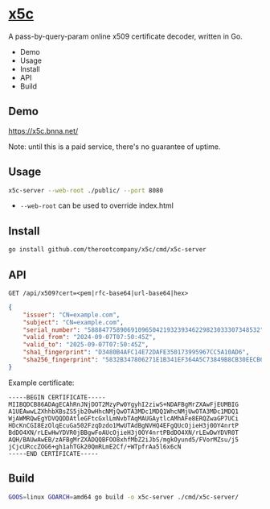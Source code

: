 # [x5c](https://github.com/therootcompany/x5c)

A pass-by-query-param online x509 certificate decoder, written in Go.

-   Demo
-   Usage
-   Install
-   API
-   Build

## Demo

<https://x5c.bnna.net/>

Note: until this is a paid service, there's no guarantee of uptime.

## Usage

```sh
x5c-server --web-root ./public/ --port 8080
```

-   `--web-root` can be used to override index.html

## Install

```sh
go install github.com/therootcompany/x5c/cmd/x5c-server
```

## API

```
GET /api/x509?cert=<pem|rfc-base64|url-base64|hex>
```

```json
{
    "issuer": "CN=example.com",
    "subject": "CN=example.com",
    "serial_number": "588847758906910965042193239346229823033307348532",
    "valid_from": "2024-09-07T07:50:45Z",
    "valid_to": "2025-09-07T07:50:45Z",
    "sha1_fingerprint": "D3480B4AFC14E72DAFE350173995967CC5A10AD6",
    "sha256_fingerprint": "5832B347806271E1B341EF364A5C73849B8CB30EECB66C8A2EC8AC7D04CAD74F"
}
```

Example certificate:

```pem
-----BEGIN CERTIFICATE-----
MIIBQDCB86ADAgECAhRnJNjDOT2MzyPw0YgyhI2ziwS+NDAFBgMrZXAwFjEUMBIG
A1UEAwwLZXhhbXBsZS5jb20wHhcNMjQwOTA3MDc1MDQ1WhcNMjUwOTA3MDc1MDQ1
WjAWMRQwEgYDVQQDDAtleGFtcGxlLmNvbTAqMAUGAytlcAMhAFe8ERQZwaGP7UCi
HDcKnCGI8EzOlqEcuGa502FzqDzdo1MwUTAdBgNVHQ4EFgQUcOjieH3j0OY4nrtP
BdDO4XN/rLEwHwYDVR0jBBgwFoAUcOjieH3j0OY4nrtPBdDO4XN/rLEwDwYDVR0T
AQH/BAUwAwEB/zAFBgMrZXADQQBFOO8xhfMbZ2iJbS/mgkOyund5/FVorMZsu/j5
jCjcURccZOG6+gh1ahTGk20QmRLmE2Cf/+WTpfrAa5l6x6cN
-----END CERTIFICATE-----
```

## Build

```sh
GOOS=linux GOARCH=amd64 go build -o x5c-server ./cmd/x5c-server/
```
